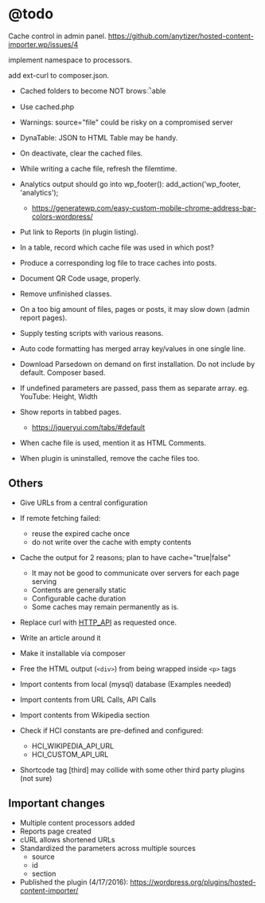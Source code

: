 # @todo

Cache control in admin panel.
https://github.com/anytizer/hosted-content-importer.wp/issues/4

implement namespace to processors.

add ext-curl to composer.json.

 * Cached folders to become NOT browsेable
 * Use cached.php

 * Warnings:
	source="file" could be risky on a compromised server

 * DynaTable: JSON to HTML Table may be handy.
 * On deactivate, clear the cached files.
 * While writing a cache file, refresh the filemtime.
 * Analytics output should go into wp_footer(): add_action('wp_footer, 'analytics');
	- https://generatewp.com/easy-custom-mobile-chrome-address-bar-colors-wordpress/
 * Put link to Reports (in plugin listing).
 * In a table, record which cache file was used in which post?
 * Produce a corresponding log file to trace caches into posts.
 * Document QR Code usage, properly.
 * Remove unfinished classes.
 * On a too big amount of files, pages or posts, it may slow down (admin report pages).
 * Supply testing scripts with various reasons.
 * Auto code formatting has merged array key/values in one single line.
 * Download Parsedown on demand on first installation. Do not include by default. Composer based.
 * If undefined parameters are passed, pass them as separate array.
	eg. YouTube: Height, Width
 * Show reports in tabbed pages.
	- https://jqueryui.com/tabs/#default
 * When cache file is used, mention it as HTML Comments.
 * When plugin is uninstalled, remove the cache files too.


## Others

 * Give URLs from a central configuration
 * If remote fetching failed:
    - reuse the expired cache once
    - do not write over the cache with empty contents
 * Cache the output for 2 reasons; plan to have cache="true|false" 
    - It may not be good to communicate over servers for each page serving
    - Contents are generally static
    - Configurable cache duration
    - Some caches may remain permanently as is.

 * Replace curl with [HTTP_API](https://developer.wordpress.org/plugins/http-api/) as requested once.
 * Write an article around it
 * Make it installable via composer
 * Free the HTML output (`<div>`) from being wrapped inside `<p>` tags
 * Import contents from local (mysql) database (Examples needed)
 * Import contents from URL Calls, API Calls
 * Import contents from Wikipedia section
 * Check if HCI constants are pre-defined and configured:
   - HCI_WIKIPEDIA_API_URL
   - HCI_CUSTOM_API_URL
 * Shortcode tag [third] may collide with some other third party plugins (not sure)


## Important changes

 * Multiple content processors added
 * Reports page created
 * cURL allows shortened URLs
 * Standardized the parameters across multiple sources
   - source
   - id
   - section
  * Published the plugin (4/17/2016): https://wordpress.org/plugins/hosted-content-importer/
